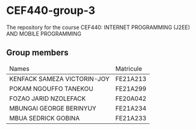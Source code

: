 # CEF440-group-3
The repository for the course CEF440: INTERNET PROGRAMMING (J2EE) AND MOBILE PROGRAMMING

## Group members 

<table>
    <thead>
        <td>Names</td>
        <td>Matricule</td>
    </thead>
    <tbody>
        <tr>
            <td>KENFACK SAMEZA VICTORIN-JOY</td>
            <td>FE21A213</td>
        </tr>
        <tr>
            <td>POKAM NGOUFFO TANEKOU</td>
            <td>FE21A299</td>
        </tr>
        <tr>
            <td>FOZAO JARID NZOLEFACK</td>
            <td>FE20A042</td>
        </tr>
        <tr>
            <td>MBUNGAI GEORGE BERINYUY</td>
            <td>FE21A234</td>
        </tr>
        <tr>
            <td>MBUA SEDRICK GOBINA</td>
            <td>FE21A233</td>
        </tr>
</table>